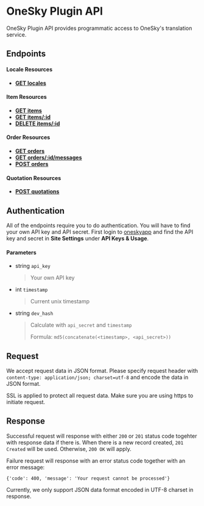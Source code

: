 # OneSky Plugin API

OneSky Plugin API provides programmatic access to OneSky's translation service.

## Endpoints

#### Locale Resources
- [**GET locales**](https://github.com/onesky/api-documentation-plugin/blob/master/endpoints/locale/GET_locales.md)


#### Item Resources

- [**GET items**](https://github.com/onesky/api-documentation-plugin/blob/master/endpoints/item/GET_items.md)
- [**GET items/:id**](https://github.com/onesky/api-documentation-plugin/blob/master/endpoints/item/GET_items_id.md)
- [**DELETE items/:id**](https://github.com/onesky/api-documentation-plugin/blob/master/endpoints/item/DELETE_items_id.md)


#### Order Resources
- [**GET orders**](https://github.com/onesky/api-documentation-plugin/blob/master/endpoints/order/GET_orders.md)
- [**GET orders/:id/messages**](https://github.com/onesky/api-documentation-plugin/blob/master/endpoints/order/GET_orders_id_messages.md)
- [**POST orders**](https://github.com/onesky/api-documentation-plugin/blob/master/endpoints/order/POST_orders.md)


#### Quotation Resources
- [**POST quotations**](https://github.com/onesky/api-documentation-plugin/blob/master/endpoints/quotation/POST_quotations.md)


## Authentication

All of the endpoints require you to do authentication. You will have to find your own API key and API secret. First login to [oneskyapp](http://www.oneksyapp.com) and find the API key and secret in **Site Settings** under **API Keys & Usage**.

#### Parameters
- string `api_key`
  > Your own API key

- int `timestamp`
  > Current unix timestamp

- string `dev_hash`
  > Calculate with `api_secret` and `timestamp`
  >
  > Formula: `md5(concatenate(<timestamp>, <api_secret>))`

## Request
We accept request data in JSON format. Please specify request header with `content-type: application/json; charset=utf-8` and encode the data in JSON format.

SSL is applied to protect all request data. Make sure you are using https to initiate request.

## Response
Successful request will response with either `200` or `201` status code togehter with response data if there is. When there is a new record created, `201 Created` will be used. Otherwise, `200 OK` will apply.

Failure request will response with an error status code together with an error message:
```
{'code': 400, 'message': 'Your request cannot be processed'}
```

Currently, we only support JSON data format encoded in UTF-8 charset in response.
